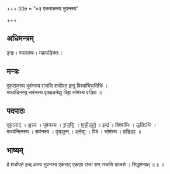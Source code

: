 +++
title = "०३ एकराळस्य भुवनस्य"

+++
## अधिमन्त्रम्
इन्द्रः। श्यावाश्वः। महापङ्क्तिः।

## मन्त्रः
ए॒क॒राळ॒स्य भुव॑नस्य राजसि शचीपत॒ इन्द्र॒ विश्वा॑भिरू॒तिभिः॑ ।  
माध्यं॑दिनस्य॒ सव॑नस्य वृत्रहन्ननेद्य॒ पिबा॒ सोम॑स्य वज्रिवः ॥

## पदपाठः
ए॒क॒ऽराट् । अ॒स्य । भुव॑नस्य । रा॒ज॒सि॒ । श॒ची॒ऽप॒ते॒ । इन्द्र॑ । विश्वा॑भिः । ऊ॒तिऽभिः॑ ।  
माध्य॑न्दिनस्य । सव॑नस्य । वृ॒त्र॒ऽह॒न् । अ॒ने॒द्य॒ । पिब॑ । सोम॑स्य । व॒ज्रि॒ऽवः॒ ॥

## भाष्यम्
हे शचीपते इन्द्र अस्य भुवनस्य एकराट् एकएव राजा सम् राजसि भ्राजसे । सिद्धमन्यत् ॥ ३ ॥